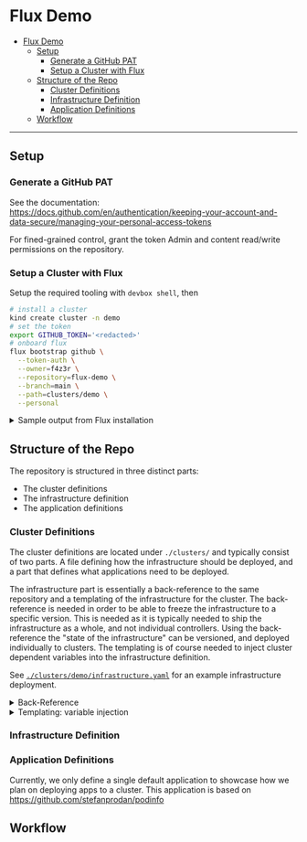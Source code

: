 # Flux Demo

<!--toc:start-->
- [Flux Demo](#flux-demo)
  - [Setup](#setup)
    - [Generate a GitHub PAT](#generate-a-github-pat)
    - [Setup a Cluster with Flux](#setup-a-cluster-with-flux)
  - [Structure of the Repo](#structure-of-the-repo)
    - [Cluster Definitions](#cluster-definitions)
    - [Infrastructure Definition](#infrastructure-definition)
    - [Application Definitions](#application-definitions)
  - [Workflow](#workflow)
<!--toc:end-->

---

## Setup

### Generate a GitHub PAT

See the documentation: https://docs.github.com/en/authentication/keeping-your-account-and-data-secure/managing-your-personal-access-tokens

For fined-grained control, grant the token Admin and content read/write permissions on the
repository.

### Setup a Cluster with Flux

Setup the required tooling with `devbox shell`, then

```bash
# install a cluster
kind create cluster -n demo
# set the token
export GITHUB_TOKEN='<redacted>'
# onboard flux
flux bootstrap github \
  --token-auth \
  --owner=f4z3r \
  --repository=flux-demo \
  --branch=main \
  --path=clusters/demo \
  --personal
```

<details>
<summary>Sample output from Flux installation</summary>

```
► connecting to github.com
► cloning branch "main" from Git repository "https://github.com/f4z3r/flux-demo.git"
✔ cloned repository
► generating component manifests
✔ generated component manifests
✔ committed component manifests to "main" ("158753158f3c760f741f22ed7f68bdee1b66e475")
► pushing component manifests to "https://github.com/f4z3r/flux-demo.git"
► installing components in "flux-system" namespace
✔ installed components
✔ reconciled components
► determining if source secret "flux-system/flux-system" exists
► generating source secret
► applying source secret "flux-system/flux-system"
✔ reconciled source secret
► generating sync manifests
✔ generated sync manifests
✔ committed sync manifests to "main" ("f7a731c9e05b983c33012805a6be60b30d34505e")
► pushing sync manifests to "https://github.com/f4z3r/flux-demo.git"
► applying sync manifests
✔ reconciled sync configuration
◎ waiting for GitRepository "flux-system/flux-system" to be reconciled
✔ GitRepository reconciled successfully
◎ waiting for Kustomization "flux-system/flux-system" to be reconciled
✔ Kustomization reconciled successfully
► confirming components are healthy
✔ helm-controller: deployment ready
✔ kustomize-controller: deployment ready
✔ notification-controller: deployment ready
✔ source-controller: deployment ready
✔ all components are healthy
```

</details>

## Structure of the Repo

The repository is structured in three distinct parts:

- The cluster definitions
- The infrastructure definition
- The application definitions

### Cluster Definitions

The cluster definitions are located under `./clusters/` and typically consist of two parts. A file
defining how the infrastructure should be deployed, and a part that defines what applications need
to be deployed.

The infrastructure part is essentially a back-reference to the same repository and a templating of
the infrastructure for the cluster. The back-reference is needed in order to be able to freeze the
infrastructure to a specific version. This is needed as it is typically needed to ship the
infrastructure as a whole, and not individual controllers. Using the back-reference the "state of
the infrastructure" can be versioned, and deployed individually to clusters. The templating is of
course needed to inject cluster dependent variables into the infrastructure definition.

See [`./clusters/demo/infrastructure.yaml`](./clusters/demo/infrastructure.yaml) for an example
infrastructure deployment.

<details>
<summary>Back-Reference</summary>

The back reference is achieved using a `GitRepository` that defines the mono-repo:

```yaml
apiVersion: source.toolkit.fluxcd.io/v1
kind: GitRepository
metadata:
  name: infrastructure
  namespace: flux-system
spec:
  interval: 1m
  url: https://github.com/f4z3r/flux-demo.git
  ref:
    tag: v0.1.0
```

The idea here is to allow to pin the version of the infrastructure definition (see later section).
This allows to make fundamental changes to the infrastructure definition without affecting clusters.
The pinning is done by tagging the mono-repository. All tags essentially represent a state of the
infrastructure that is tested and approved.

The infrastructure engineering cluster used to test infrastructure changes of course references
`main`/`master` instead of a specific tag. People can thus introduce changes to the infrastructure
in parallel via PRs to `main`, and then use standard release management to shortly block merges to
`main` complete a full testing, and then tag that state with a new infrastructure version. That
version can then be rolled out to productive platforms as needed by bumping their tag references
within their back-references.

This setup makes the following assumptions in terms of best practices:
- The infrastructure is fully deployed to all clusters.
  - There is no mix-and-match of controllers deployed only to specific platforms.
  - Therefore, all platforms are fully uniform in terms of infrastructure.
  - The infrastructure is tested as a whole and is considered an atomic component, thus why it is
    versioned as a whole.
- Infrastructure changes need to be deployed individually to production clusters, hence why each
  cluster definition has its own back-reference.
- Infrastructure is only customized for each cluster, not modified in major ways.

<!-- TODO: add shortcomings of such an approach -->

</details>

<details>
<summary>Templating: variable injection</summary>

Even though the same infrastructure is deployed to all clusters, that same infrastructure needs to
be customized. Here it is not meant that some components are deployed only optionally, but that the
components themselves are configured. An example of this is the hostname that the ingress should
listen to, which of course would be different for each platform. This is achieved via a
`Kustomization`:

```yaml
apiVersion: kustomize.toolkit.fluxcd.io/v1
kind: Kustomization
metadata:
  name: infrastructure
  namespace: flux-system
spec:
  interval: 5m
  retryInterval: 1m
  timeout: 5m
  sourceRef:
    kind: GitRepository
    name: infrastructure
  path: ./infrastructure/
  prune: true
  wait: true
  postBuild:
    substitute:
      meta_cluster_name: "demo"
      meta_network_zone: "dmz-123"
      meta_productive: true
      infrastructure_nginx_release_interval: "1m"
```

Note that the `Kustomization` references the infrastructure back-references and complements it with
variables substitution such as `meta_cluster_name` or `infrastructure_nginx_release_interval`. These
variables are used within the infrastructure definition and can be set here to customize some
infrastructure components as needed.

</details>

<!-- TODO: app deployment for cluster -->

### Infrastructure Definition

<!-- TODO -->

### Application Definitions

Currently, we only define a single default application to showcase how we plan on deploying apps to
a cluster. This application is based on https://github.com/stefanprodan/podinfo

<!--
TODO:
- need to have individual values.
- need to be able to deploy different versions of the helm chart
- how to update the monorepo stuff itself
-- via single app definition reference?
-- not possible, but most is kept in the app definitions themselves
-->

## Workflow

<!--
TODO:
  - deploy new app
  - test new infra
  - rollout new infra
  - onboard new cluster
-->
